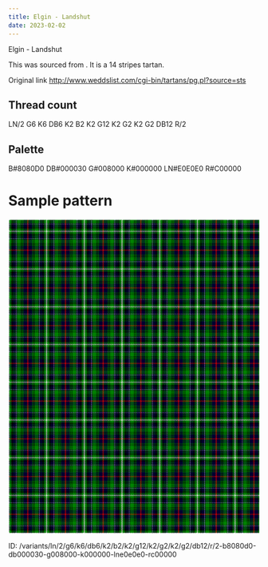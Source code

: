 ```yaml
---
title: Elgin - Landshut
date: 2023-02-02
---
```

Elgin - Landshut

This was sourced from <no value>.  It is a 14 stripes tartan.

Original link http://www.weddslist.com/cgi-bin/tartans/pg.pl?source=sts

## Thread count
LN/2 G6 K6 DB6 K2 B2 K2 G12 K2 G2 K2 G2 DB12 R/2

## Palette
B#8080D0 DB#000030 G#008000 K#000000 LN#E0E0E0 R#C00000

# Sample pattern

![Tartan detail](tartan.png "LN/2 G6 K6 DB6 K2 B2 K2 G12 K2 G2 K2 G2 DB12 R/2 tartan")

ID: /variants/ln/2/g6/k6/db6/k2/b2/k2/g12/k2/g2/k2/g2/db12/r/2-b8080d0-db000030-g008000-k000000-lne0e0e0-rc00000